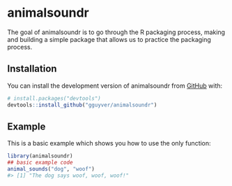 
<!-- README.md is generated from README.Rmd. Please edit that file -->

# animalsoundr

<!-- badges: start -->

<!-- badges: end -->

The goal of animalsoundr is to go through the R packaging process,
making and building a simple package that allows us to practice the
packaging process.

## Installation

You can install the development version of animalsoundr from
[GitHub](https://github.com/gguyver/animalsoundr) with:

``` r
# install.packages("devtools")
devtools::install_github("gguyver/animalsoundr")
```

## Example

This is a basic example which shows you how to use the only function:

``` r
library(animalsoundr)
## basic example code
animal_sounds("dog", "woof")
#> [1] "The dog says woof, woof, woof!"
```
